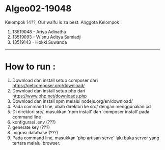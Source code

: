 # Algeo02-19048

Kelompok 14??, Our waifu is za best.
Anggota Kelompok :
1. 13519048 - Ariya Adinatha
2. 13519093 - Wisnu Aditya Samiadji
3. 13519143 - Hokki Suwanda


---------------------------------------------------------------------------------------------
# How to run :
1. Download dan install setup composer dari https://getcomposer.org/download/
2. Download dan install setup php dari https://www.php.net/downloads.php
3. Download dan install npm melalui nodejs.org/en/download/
4. Pada command line, ubah direktori ke src/ dengan menggunakan cd
5. Di direktori src/, masukkan 'npm install' dan 'composer install' pada command line
6. konfigurasi .env (???)
7. generate key (???)
8. migrasi database (???)
9. Pada command line, masukkan 'php artisan serve' lalu buka server yang tertera melalui browser.
